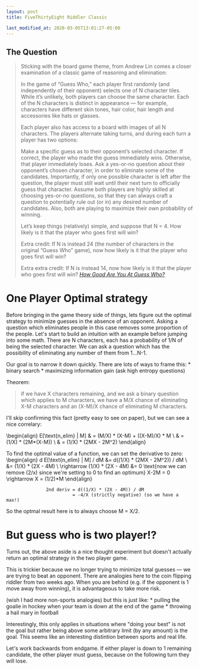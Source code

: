 ```yaml
---
layout: post
title: FiveThirtyEight Riddler Classic

last_modified_at: 2020-03-05T13:01:27-05:00
---
```



## The Question


> Sticking with the board game theme, from Andrew Lin comes a closer examination of a classic game of reasoning and elimination:
> 
> In the game of “Guess Who,” each player first randomly (and independently of their opponent) selects one of N character tiles. While it’s unlikely, both players can choose the same character. Each of the N characters is distinct in appearance — for example, characters have different skin tones, hair color, hair length and accessories like hats or glasses.
> 
> Each player also has access to a board with images of all N characters. The players alternate taking turns, and during each turn a player has two options:
> 
> Make a specific guess as to their opponent’s selected character. If correct, the player who made the guess immediately wins. Otherwise, that player immediately loses.
> Ask a yes-or-no question about their opponent’s chosen character, in order to eliminate some of the candidates. Importantly, if only one possible character is left after the question, the player must still wait until their next turn to officially guess that character.
> Assume both players are highly skilled at choosing yes-or-no questions, so that they can always craft a question to potentially rule out (or in) any desired number of candidates. Also, both are playing to maximize their own probability of winning.
> 
> Let’s keep things (relatively) simple, and suppose that N = 4. How likely is it that the player who goes first will win?
> 
> Extra credit: If N is instead 24 (the number of characters in the original “Guess Who” game), now how likely is it that the player who goes first will win?
> 
> Extra extra credit: If N is instead 14, now how likely is it that the player who goes first will win?
> <cite><a href="https://fivethirtyeight.com/features/how-good-are-you-at-guess-who/">How Good Are You At Guess Who?</a></cite>


# One Player Optimal strategy
Before bringing in the game theory side of things, lets figure out the optimal strategy to minimize guesses in the absence of an opponent. Asking a question which eliminates people in this case removes some proportion of the people. Let's start to build an intuition with an example before jumping into some math. There are N characters, each has a probability of 1/N of being the selected character. We can ask a question which has the possibility of eliminating any number of them from 1...N-1.

Our goal is to narrow it down quickly. There are lots of ways to frame this:
    * binary search
    * maximizing information gain (ask high entropy questions)

Theorem:
> if we have X characters remaining, and we ask a binary question which applies to M characters, we have a M/X chance of eliminating X-M characters and an (X-M)/X chance of eliminating M characters.

I'll skip confirming this fact (pretty easy to see on paper), but we can see a nice correlary:

\begin{align}
    E[\text{n_elim} | M] & = (M/X) * (X-M)  + ((X-M)/X) * M \\
    & = (1/X) * (2M*(X-M)) \\
    & = (1/X) * (2MX - 2M^2)
\end{align}

To find the optimal value of a function, we can set the derivative to zero:
\begin{align}
d E[\text{n_elim} | M] / dM &= d((1/X) * (2MX - 2M^2)) / dM \\
                     &= (1/X) * (2X - 4M) \\
\rightarrow (1/X) * (2X - 4M) &= 0
\text{now we can remove (2/x) since we're setting to 0 to find an optimum}
X-2M = 0 \rightarrow X = (1/2)*M
\end{align}

                   2nd deriv = d((1/X) * (2X - 4M)) / dM
                             = -4/X (strictly negative) (so we have a max!)

So the optmal result here is to always choose M = X/2.

# But guess who is two player!?
Turns out, the above aside is a nice thought experiment but doesn't actually return an optimal strategy in the two player game.

This is trickier because we no longer trying to minimize total guesses — we are trying to beat an opponent. There are analogies here to the coin flipping riddler from two weeks ago. When you are behind (e.g. if the opponent is 1 move away from winning), it is advantageous to take more risk.

(wish I had more non-sports analogies) but this is just like:
    * pulling the goalie in hockey when your team is down at the end of the game
    * throwing a hail mary in football

Interestingly, this only applies in situations where "doing your best" is not the goal but rather being above some arbitrary limit (by any amount) is the goal. This seems like an interesting distintion between sports and real life.

Let's work backwards from endgame. If either player is down to 1 remaining candidate, the other player must guess, because on the following turn they will lose.




